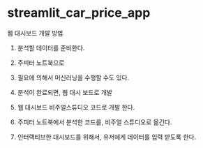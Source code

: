 # streamlit_car_price_app


웹 대시보드 개발 방법

1. 분석할 데이터를 준비한다.

2. 주피터 노트북으로 

3. 필요에 의해서 머신러닝을 수행할 수도 있다.

4. 분석이 완료되면, 웹 대시 보드로 개발

5. 웹 대시보드 비주얼스튜디오 코드로 개발 한다.

6. 주피터 노트북에서 분석한 코드를, 비주얼 스튜디오로 옮긴다.

7. 인터랙티브한 대시보드를 위해서, 유저에게 데이터를 입력 받도록 한다.

